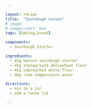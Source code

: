 ```yaml
---

layout: recipe
title:  "Sourdough Levain"
# image:
# imagecredit: Rue
tags: [baking,bread]

components:
  - Sourdough Starter

ingredients:
  - 45g mature sourdough starter
  - 45g stoneground wholewheat flour
  - 45g unbleached white flour
  - 90g room temperature water

directions:
  - mix in a jar
  - add a loose lid

---
```

